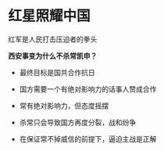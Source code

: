 # 红星照耀中国

红军是人民打击压迫者的拳头



**西安事变为什么不杀常凯申？**

- 最终目标是国共合作抗日

- 国方需要一个有绝对影响力的话事人赞成合作

- 常有绝对影响力，但态度摇摆

- 杀常只会导致国方再度分裂，战和纷争

- 在保证常不掉威信的前提下，逼迫主战是正解
